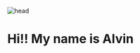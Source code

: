 ![head](https://capsule-render.vercel.app/api?type=slice&reversal=true&color=gradient&text=Hello%20world)

# Hi‼️ My name is Alvin
